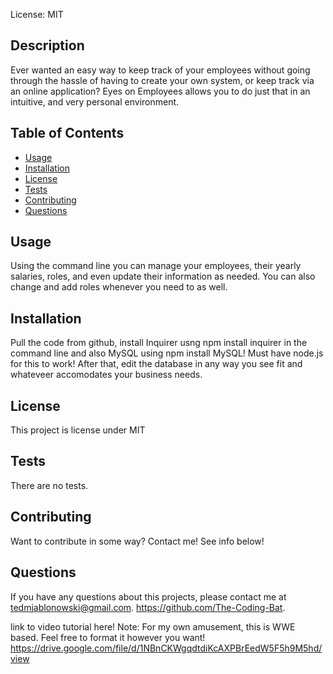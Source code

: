 License: MIT

## Description 
Ever wanted an easy way to keep track of your employees without going through the hassle of having to create your own system, or keep track via an online application? Eyes on Employees allows you to do just that in an intuitive, and very personal environment. 
## Table of Contents
* [Usage](#Usage)
* [Installation](#Installation)
* [License](#License)
* [Tests](#Tests)
* [Contributing](#Contributing)
* [Questions](#Questions)

## Usage 
Using the command line you can manage your employees, their yearly salaries, roles, and even update their information as needed. You can also change and add roles whenever you need to as well.
## Installation 
Pull the code from github, install Inquirer usng npm install inquirer in the command line and also MySQL using npm install MySQL! Must have node.js for this to work! After that, edit the database in any way you see fit and whateveer accomodates your business needs.
## License 
This project is license under MIT
## Tests
There are no tests.
## Contributing 
Want to contribute in some way? Contact me! See info below!
## Questions
If you have any questions about this projects, please contact me at tedmjablonowski@gmail.com. https://github.com/The-Coding-Bat.

link to video tutorial here!
Note: For my own amusement, this is WWE based. Feel free to format it however you want!
https://drive.google.com/file/d/1NBnCKWgqdtdiKcAXPBrEedW5F5h9M5hd/view

